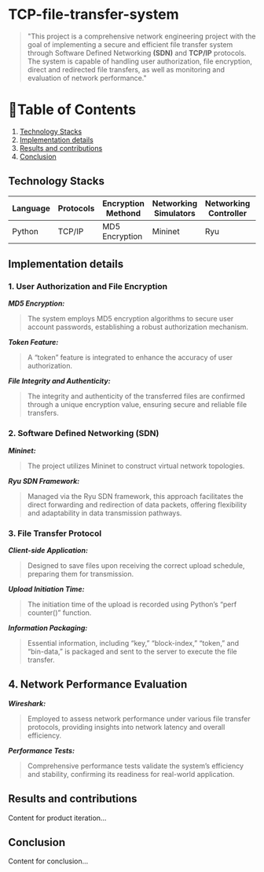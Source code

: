# TCP-file-transfer-system
>   "This project is a comprehensive network engineering project with the goal of implementing a secure and efficient file transfer system through Software Defined Networking **(SDN)** and **TCP/IP** protocols. The system is capable of handling user authorization, file encryption, direct and redirected file transfers, as well as monitoring and evaluation of network performance."

# 📑Table of Contents
1. [Technology Stacks](#TechnologyStacks)
2. [Implementation details](#Implementationdetails)
3. [Results and contributions](#Resultsandcontributions)
4. [Conclusion](#conclusion)

## Technology Stacks


| Language | Protocols | Encryption Methond | Networking Simulators| Networking Controller | Network Architecture | Analysis Tool |
| ---- | --- | ----- | ------------- | ------- | ------- | -------- |
| Python | TCP/IP | MD5 Encryption | Mininet | Ryu | SDN | Wireshark |


## Implementation details

### 1. User Authorization and File Encryption

**_MD5 Encryption:_** <br>
> The system employs MD5 encryption algorithms to secure user account passwords, establishing a robust authorization mechanism.

**_Token Feature:_**
> A “token” feature is integrated to enhance the accuracy of user authorization.

**_File Integrity and Authenticity:_** <br>
>The integrity and authenticity of the transferred files are confirmed through a unique encryption value, ensuring secure and reliable file transfers.

### 2. Software Defined Networking (SDN)

_**Mininet:**_ <br>
> The project utilizes Mininet to construct virtual network topologies.

_**Ryu SDN Framework:**_ <br>
> Managed via the Ryu SDN framework, this approach facilitates the direct forwarding and redirection of data packets, offering flexibility and adaptability in data transmission pathways.

### 3. File Transfer Protocol

_**Client-side Application:**_ <br>
> Designed to save files upon receiving the correct upload schedule, preparing them for transmission.

_**Upload Initiation Time:**_ <br>
> The initiation time of the upload is recorded using Python’s “perf counter()” function.

_**Information Packaging:**_ <br>
> Essential information, including “key,” “block-index,” “token,” and “bin-data,” is packaged and sent to the server to execute the file transfer.

## 4. Network Performance Evaluation

_**Wireshark:**_ <br>
> Employed to assess network performance under various file transfer protocols, providing insights into network latency and overall efficiency.

_**Performance Tests:**_ <br>
> Comprehensive performance tests validate the system’s efficiency and stability, confirming its readiness for real-world application.


## Results and contributions
Content for product iteration...

## Conclusion
Content for conclusion...



